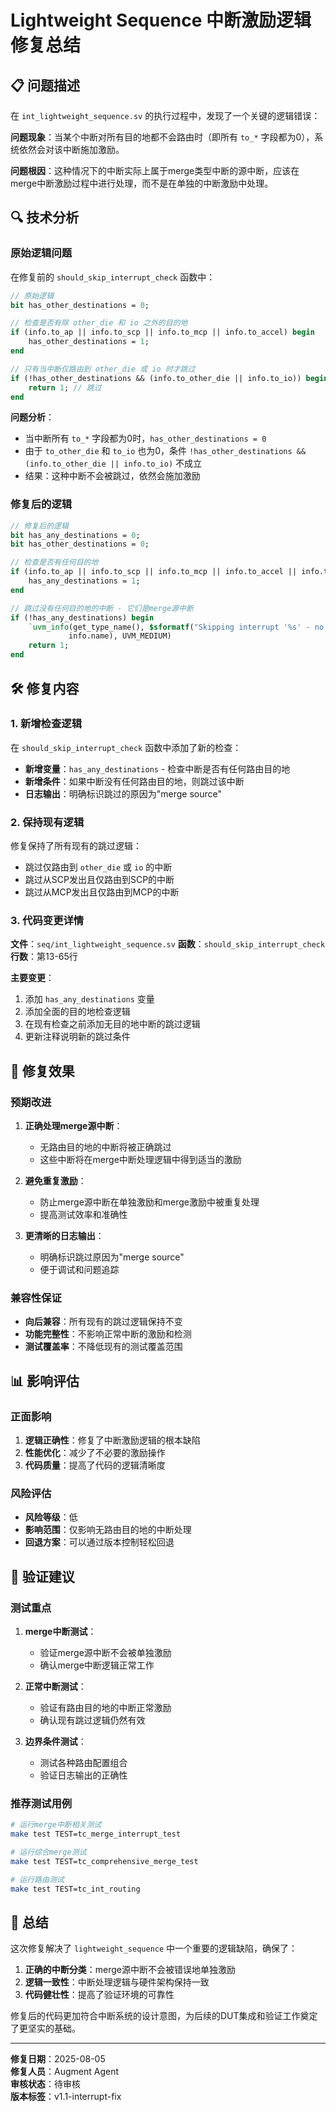 # Lightweight Sequence 中断激励逻辑修复总结

## 📋 问题描述

在 `int_lightweight_sequence.sv` 的执行过程中，发现了一个关键的逻辑错误：

**问题现象**：当某个中断对所有目的地都不会路由时（即所有 `to_*` 字段都为0），系统依然会对该中断施加激励。

**问题根因**：这种情况下的中断实际上属于merge类型中断的源中断，应该在merge中断激励过程中进行处理，而不是在单独的中断激励中处理。

## 🔍 技术分析

### 原始逻辑问题

在修复前的 `should_skip_interrupt_check` 函数中：

```systemverilog
// 原始逻辑
bit has_other_destinations = 0;

// 检查是否有除 other_die 和 io 之外的目的地
if (info.to_ap || info.to_scp || info.to_mcp || info.to_accel) begin
    has_other_destinations = 1;
end

// 只有当中断仅路由到 other_die 或 io 时才跳过
if (!has_other_destinations && (info.to_other_die || info.to_io)) begin
    return 1; // 跳过
end
```

**问题分析**：
- 当中断所有 `to_*` 字段都为0时，`has_other_destinations = 0`
- 由于 `to_other_die` 和 `to_io` 也为0，条件 `!has_other_destinations && (info.to_other_die || info.to_io)` 不成立
- 结果：这种中断不会被跳过，依然会施加激励

### 修复后的逻辑

```systemverilog
// 修复后的逻辑
bit has_any_destinations = 0;
bit has_other_destinations = 0;

// 检查是否有任何目的地
if (info.to_ap || info.to_scp || info.to_mcp || info.to_accel || info.to_io || info.to_other_die) begin
    has_any_destinations = 1;
end

// 跳过没有任何目的地的中断 - 它们是merge源中断
if (!has_any_destinations) begin
    `uvm_info(get_type_name(), $sformatf("Skipping interrupt '%s' - no routing destinations (merge source)",
             info.name), UVM_MEDIUM)
    return 1;
end
```

## 🛠️ 修复内容

### 1. 新增检查逻辑

在 `should_skip_interrupt_check` 函数中添加了新的检查：

- **新增变量**：`has_any_destinations` - 检查中断是否有任何路由目的地
- **新增条件**：如果中断没有任何路由目的地，则跳过该中断
- **日志输出**：明确标识跳过的原因为"merge source"

### 2. 保持现有逻辑

修复保持了所有现有的跳过逻辑：
- 跳过仅路由到 `other_die` 或 `io` 的中断
- 跳过从SCP发出且仅路由到SCP的中断  
- 跳过从MCP发出且仅路由到MCP的中断

### 3. 代码变更详情

**文件**：`seq/int_lightweight_sequence.sv`
**函数**：`should_skip_interrupt_check`
**行数**：第13-65行

**主要变更**：
1. 添加 `has_any_destinations` 变量
2. 添加全面的目的地检查逻辑
3. 在现有检查之前添加无目的地中断的跳过逻辑
4. 更新注释说明新的跳过条件

## 🎯 修复效果

### 预期改进

1. **正确处理merge源中断**：
   - 无路由目的地的中断将被正确跳过
   - 这些中断将在merge中断处理逻辑中得到适当的激励

2. **避免重复激励**：
   - 防止merge源中断在单独激励和merge激励中被重复处理
   - 提高测试效率和准确性

3. **更清晰的日志输出**：
   - 明确标识跳过原因为"merge source"
   - 便于调试和问题追踪

### 兼容性保证

- **向后兼容**：所有现有的跳过逻辑保持不变
- **功能完整性**：不影响正常中断的激励和检测
- **测试覆盖率**：不降低现有的测试覆盖范围

## 📊 影响评估

### 正面影响

1. **逻辑正确性**：修复了中断激励逻辑的根本缺陷
2. **性能优化**：减少了不必要的激励操作
3. **代码质量**：提高了代码的逻辑清晰度

### 风险评估

- **风险等级**：低
- **影响范围**：仅影响无路由目的地的中断处理
- **回退方案**：可以通过版本控制轻松回退

## 🧪 验证建议

### 测试重点

1. **merge中断测试**：
   - 验证merge源中断不会被单独激励
   - 确认merge中断逻辑正常工作

2. **正常中断测试**：
   - 验证有路由目的地的中断正常激励
   - 确认现有跳过逻辑仍然有效

3. **边界条件测试**：
   - 测试各种路由配置组合
   - 验证日志输出的正确性

### 推荐测试用例

```bash
# 运行merge中断相关测试
make test TEST=tc_merge_interrupt_test

# 运行综合merge测试
make test TEST=tc_comprehensive_merge_test

# 运行路由测试
make test TEST=tc_int_routing
```

## 📝 总结

这次修复解决了 `lightweight_sequence` 中一个重要的逻辑缺陷，确保了：

1. **正确的中断分类**：merge源中断不会被错误地单独激励
2. **逻辑一致性**：中断处理逻辑与硬件架构保持一致
3. **代码健壮性**：提高了验证环境的可靠性

修复后的代码更加符合中断系统的设计意图，为后续的DUT集成和验证工作奠定了更坚实的基础。

---
**修复日期**：2025-08-05  
**修复人员**：Augment Agent  
**审核状态**：待审核  
**版本标签**：v1.1-interrupt-fix

